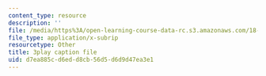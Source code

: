 ```yaml
---
content_type: resource
description: ''
file: /media/https%3A/open-learning-course-data-rc.s3.amazonaws.com/18-086-mathematical-methods-for-engineers-ii-spring-2006/d7ea885cd6edd8cb56d5d6d9d47ea3e1_Y25UBGeu_2g.srt
file_type: application/x-subrip
resourcetype: Other
title: 3play caption file
uid: d7ea885c-d6ed-d8cb-56d5-d6d9d47ea3e1
---
```

